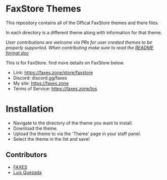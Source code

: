 # FaxStore Themes

This repository contains all of the Offical FaxStore themes and there files.

In each directory is a different theme along with information for that theme.

*User contributions are welcome via PRs for user created themes to be properly supported.*
*When contributing make sure to read the [README format doc](https://github.com/FAXES/faxstore-themes/wiki/How-to-README.md)*


This is for FaxStore. find more details on FaxStore below.

- Link: https://faxes.zone/store/faxstore
- Discord: discord.gg/faxes
- My site: https://faxes.zone
- Terms of Service: https://faxes.zone/tos

# Installation

- Navigate to the directory of the theme you want to install.
- Download the theme.
- Upload the theme to via the 'Theme' page in your staff panel.
- Select the theme in the list and save!

## Contributors 

- [FAXES](/FAXES)
- [Luis Quezada](https://quezada.nl)
